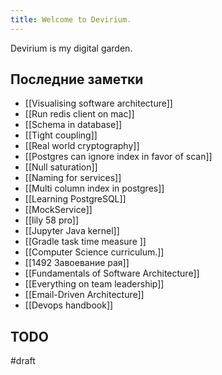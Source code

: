 ```yaml
---
title: Welcome to Devirium.
---
```


Devirium is my digital garden.

## Последние заметки
- [[Visualising software architecture]]
- [[Run redis client on mac]]
- [[Schema in database]]
- [[Tight coupling]]
- [[Real world cryptography]]
- [[Postgres can ignore index in favor of scan]]
- [[Null saturation]]
- [[Naming for services]]
- [[Multi column index in postgres]]
- [[Learning PostgreSQL]]
- [[MockService]]
- [[lily 58 pro]]
- [[Jupyter Java kernel]]
- [[Gradle task time measure ]]
- [[Computer Science curriculum.]]
- [[1492 Завоевание рая]]
- [[Fundamentals of Software Architecture]]
- [[Everything on team leadership]]
- [[Email-Driven Architecture]]
- [[Devops handbook]]

## TODO

#draft
